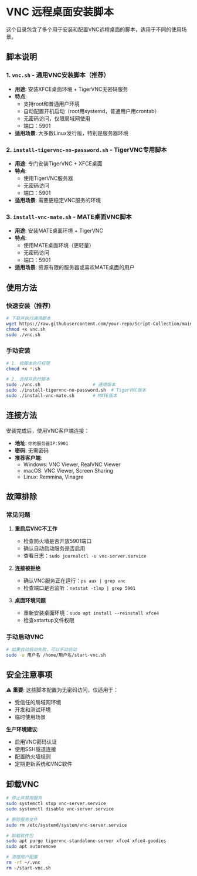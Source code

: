 # VNC 远程桌面安装脚本

这个目录包含了多个用于安装和配置VNC远程桌面的脚本，适用于不同的使用场景。

## 脚本说明

### 1. `vnc.sh` - 通用VNC安装脚本（推荐）
- **用途**: 安装XFCE桌面环境 + TigerVNC无密码服务
- **特点**: 
  - 支持root和普通用户环境
  - 自动配置开机启动（root用systemd，普通用户用crontab）
  - 无密码访问，仅限局域网使用
  - 端口：5901
- **适用场景**: 大多数Linux发行版，特别是服务器环境

### 2. `install-tigervnc-no-password.sh` - TigerVNC专用脚本
- **用途**: 专门安装TigerVNC + XFCE桌面
- **特点**: 
  - 使用TigerVNC服务器
  - 无密码访问
  - 端口：5901
- **适用场景**: 需要更稳定VNC服务的环境

### 3. `install-vnc-mate.sh` - MATE桌面VNC脚本
- **用途**: 安装MATE桌面环境 + TigerVNC
- **特点**: 
  - 使用MATE桌面环境（更轻量）
  - 无密码访问
  - 端口：5901
- **适用场景**: 资源有限的服务器或喜欢MATE桌面的用户

## 使用方法

### 快速安装（推荐）
```bash
# 下载并执行通用脚本
wget https://raw.githubusercontent.com/your-repo/Script-Collection/main/script/vnc/vnc.sh
chmod +x vnc.sh
sudo ./vnc.sh
```

### 手动安装
```bash
# 1. 给脚本执行权限
chmod +x *.sh

# 2. 选择并执行脚本
sudo ./vnc.sh                    # 通用版本
sudo ./install-tigervnc-no-password.sh  # TigerVNC版本
sudo ./install-vnc-mate.sh       # MATE版本
```

## 连接方法

安装完成后，使用VNC客户端连接：
- **地址**: `你的服务器IP:5901`
- **密码**: 无需密码
- **推荐客户端**: 
  - Windows: VNC Viewer, RealVNC Viewer
  - macOS: VNC Viewer, Screen Sharing
  - Linux: Remmina, Vinagre

## 故障排除

### 常见问题

1. **重启后VNC不工作**
   - 检查防火墙是否开放5901端口
   - 确认自动启动服务是否启用
   - 查看日志：`sudo journalctl -u vnc-server.service`

2. **连接被拒绝**
   - 确认VNC服务正在运行：`ps aux | grep vnc`
   - 检查端口是否监听：`netstat -tlnp | grep 5901`

3. **桌面环境问题**
   - 重新安装桌面环境：`sudo apt install --reinstall xfce4`
   - 检查xstartup文件权限

### 手动启动VNC
```bash
# 如果自动启动失败，可以手动启动
sudo -u 用户名 /home/用户名/start-vnc.sh
```

## 安全注意事项

⚠️ **重要**: 这些脚本配置为无密码访问，仅适用于：
- 受信任的局域网环境
- 开发和测试环境
- 临时使用场景

**生产环境建议**:
- 启用VNC密码认证
- 使用SSH隧道连接
- 配置防火墙规则
- 定期更新系统和VNC软件

## 卸载VNC

```bash
# 停止并禁用服务
sudo systemctl stop vnc-server.service
sudo systemctl disable vnc-server.service

# 删除服务文件
sudo rm /etc/systemd/system/vnc-server.service

# 卸载软件包
sudo apt purge tigervnc-standalone-server xfce4 xfce4-goodies
sudo apt autoremove

# 清理用户配置
rm -rf ~/.vnc
rm ~/start-vnc.sh
```
